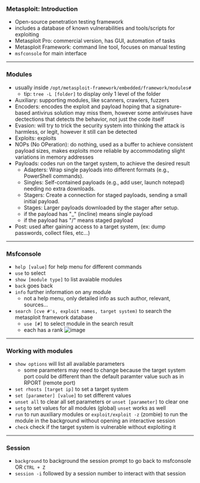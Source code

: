### Metasploit: Introduction
- Open-source penetration testing framework
- includes a database of known vulnerabilities and tools/scripts for exploiting
- Metasploit Pro: commercial version, has GUI, automation of tasks
- Metasploit Framework: command line tool, focuses on manual testing
- `msfconsole` for main interface

___


### Modules
- usually inside `/opt/metasploit-framework/embedded/framework/modules#`
  - tip: `tree -L [folder]` to display only 1 level of the folder
- Auxiliary: supporting modules, like scanners, crawlers, fuzzers
- Encoders: encodes the exploit and payload hoping that a signature-based antivirus solution may miss them, however some antiviruses have dectections that detects the behavior, not just the code itself
- Evasion: will try to trick the security system into thinking the attack is harmless, or legit, however it still can be detected
- Exploits: exploits
- NOPs (No OPeration): do nothing, used as a buffer to achieve consistent payload sizes, makes exploits more reliable by accommodating slight variations in memory addresses
- Payloads: codes run on the target system, to achieve the desired result
  - Adapters: Wrap single payloads into different formats (e.g., PowerShell commands).
  - Singles: Self-contained payloads (e.g., add user, launch notepad) needing no extra downloads.
  - Stagers: Create a connection for staged payloads, sending a small initial payload.
  - Stages: Larger payloads downloaded by the stager after setup.
  - if the payload has "_" (incline) means single payload
  - if the payload has "/" means staged payload
- Post: used after gaining access to a target system, (ex: dump passwords, collect files, etc...)

___


### Msfconsole
- `help [value]` for help menu for different commands
- `use` to select
- `show [module type]` to list avaiable modules
- `back` goes back
- `info` further information on any module
  - not a help menu, only detailed info as such author, relevant, sources...
- `search [cve #'s, exploit names, target system)` to search the metasploit framework database
  - `use [#]` to select module in the search result
  - each has a rank ![image](https://github.com/user-attachments/assets/41bea4b6-7f7c-4b64-921e-1b617f12b74f)

___


### Working with modules
- `show options` will list all available parameters
  - some parameters may need to change because the target system port could be different than the default paramter value such as in RPORT (remote port)
- `set rhosts [target ip]` to set a target system
- `set [parameter] [value]` to set different values
- `unset all` to clear all set parameters or `unset [parameter]` to clear one
- `setg` to set values for all modules (global) `unset` works as well
- `run` to run auxiliary modules or `exploit/exploit -z` (zombie) to run the module in the background without opening an interactive session
- `check` check if the target system is vulnerable without exploiting it


___


### Session
- `background` to background the session prompt to go back to msfconsole OR `CTRL + Z`
- `session -i` followed by a session number to interact with that session

